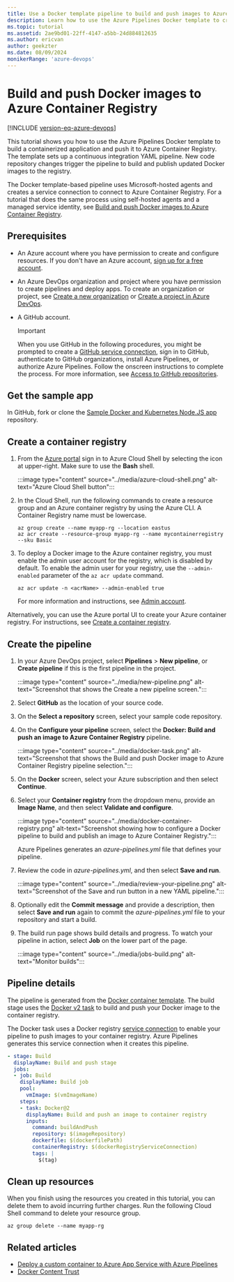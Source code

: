 ```yaml
---
title: Use a Docker template pipeline to build and push images to Azure Container Registry
description: Learn how to use the Azure Pipelines Docker template to create a YAML pipeline that builds and pushes a Docker image to Azure Container Registry.
ms.topic: tutorial
ms.assetid: 2ae9bd01-22ff-4147-a5bb-24d884812635
ms.author: ericvan
author: geekzter
ms.date: 08/09/2024
monikerRange: 'azure-devops'
---
```

# Build and push Docker images to Azure Container Registry

[!INCLUDE [version-eq-azure-devops](../../../includes/version-eq-azure-devops.md)]

This tutorial shows you how to use the Azure Pipelines Docker template to build a containerized application and push it to Azure Container Registry. The template sets up a continuous integration YAML pipeline. New code repository changes trigger the pipeline to build and publish updated Docker images to the registry.

The Docker template-based pipeline uses Microsoft-hosted agents and creates a service connection to connect to Azure Container Registry. For a tutorial that does the same process using self-hosted agents and a managed service identity, see [Build and push Docker images to Azure Container Registry](publish-to-acr.md).

## Prerequisites

- An Azure account where you have permission to create and configure resources. If you don't have an Azure account, [sign up for a free account](https://azure.microsoft.com/free/).
- An Azure DevOps organization and project where you have permission to create pipelines and deploy apps. To create an organization or project, see [Create a new organization](../../../organizations/accounts/create-organization.md) or [Create a project in Azure DevOps](../../../organizations/projects/create-project.md).
- A GitHub account.

  >[!IMPORTANT]
  >When you use GitHub in the following procedures, you might be prompted to create a [GitHub service connection](../../library/service-endpoints.md#github-service-connection), sign in to GitHub, authenticate to GitHub organizations, install Azure Pipelines, or authorize Azure Pipelines. Follow the onscreen instructions to complete the process. For more information, see [Access to GitHub repositories](../../repos/github.md#access-to-github-repositories).

## Get the sample app

In GitHub, fork or clone the [Sample Docker and Kubernetes Node.JS app](https://github.com/MicrosoftDocs/pipelines-javascript-docker) repository.

## Create a container registry

1. From the [Azure portal](https://portal.azure.com) sign in to Azure Cloud Shell by selecting the icon at upper-right. Make sure to use the **Bash** shell.

   :::image type="content" source="../media/azure-cloud-shell.png" alt-text="Azure Cloud Shell button":::

1. In the Cloud Shell, run the following commands to create a resource group and an Azure container registry by using the Azure CLI. A Container Registry name must be lowercase.

   ```azurecli
   az group create --name myapp-rg --location eastus
   az acr create --resource-group myapp-rg --name mycontainerregistry --sku Basic
   ```

1. To deploy a Docker image to the Azure container registry, you must enable the admin user account for the registry, which is disabled by default. To enable the admin user for your registry, use the `--admin-enabled` parameter of the `az acr update` command.

   ```azurecli
   az acr update -n <acrName> --admin-enabled true
   ```

   For more information and instructions, see [Admin account](/azure/container-registry/container-registry-authentication#admin-account).

Alternatively, you can use the Azure portal UI to create your Azure container registry. For instructions, see [Create a container registry](/azure/container-registry/container-registry-get-started-portal#create-a-container-registry).

## Create the pipeline

1. In your Azure DevOps project, select **Pipelines** > **New pipeline**, or **Create pipeline** if this is the first pipeline in the project.

   :::image type="content" source="../media/new-pipeline.png" alt-text="Screenshot that shows the Create a new pipeline screen.":::
   
1. Select **GitHub** as the location of your source code.
1. On the **Select a repository** screen, select your sample code repository.
1. On the **Configure your pipeline** screen, select the **Docker: Build and push an image to Azure Container Registry** pipeline.

   :::image type="content" source="../media/docker-task.png" alt-text="Screenshot that shows the Build and push Docker image to Azure Container Registry pipeline selection.":::

1. On the **Docker** screen, select your Azure subscription and then select **Continue**.
1. Select your **Container registry** from the dropdown menu, provide an **Image Name**, and then select **Validate and configure**.

   :::image type="content" source="../media/docker-container-registry.png" alt-text="Screenshot showing how to configure a Docker pipeline to build and publish an image to Azure Container Registry.":::

   Azure Pipelines generates an *azure-pipelines.yml* file that defines your pipeline.

1. Review the code in *azure-pipelines.yml*, and then select **Save and run**.

   :::image type="content" source="../media/review-your-pipeline.png" alt-text="Screenshot of the Save and run button in a new YAML pipeline.":::

1. Optionally edit the **Commit message** and provide a description, then select **Save and run** again to commit the *azure-pipelines.yml* file to your repository and start a build.

1. The build run page shows build details and progress. To watch your pipeline in action, select **Job** on the lower part of the page.

   :::image type="content" source="../media/jobs-build.png" alt-text="Monitor builds":::

## Pipeline details

The pipeline is generated from the [Docker container template](https://github.com/microsoft/azure-pipelines-yaml/blob/master/templates/docker-container.yml). The build stage uses the [Docker v2 task](/azure/devops/pipelines/tasks/reference/docker-v2) to build and push your Docker image to the container registry.

The Docker task uses a Docker registry [service connection](../../library/service-endpoints.md) to enable your pipeline to push images to your container registry. Azure Pipelines generates this service connection when it creates this pipeline.

```yaml
- stage: Build
  displayName: Build and push stage
  jobs:  
  - job: Build
    displayName: Build job
    pool:
      vmImage: $(vmImageName)
    steps:
    - task: Docker@2
      displayName: Build and push an image to container registry
      inputs:
        command: buildAndPush
        repository: $(imageRepository)
        dockerfile: $(dockerfilePath)
        containerRegistry: $(dockerRegistryServiceConnection)
        tags: |
          $(tag)
```

## Clean up resources

When you finish using the resources you created in this tutorial, you can delete them to avoid incurring further charges. Run the following Cloud Shell command to delete your resource group.

```azurecli
az group delete --name myapp-rg
```

## Related articles

- [Deploy a custom container to Azure App Service with Azure Pipelines](../../apps/cd/deploy-docker-webapp.md)
- [Docker Content Trust](./content-trust.md)
